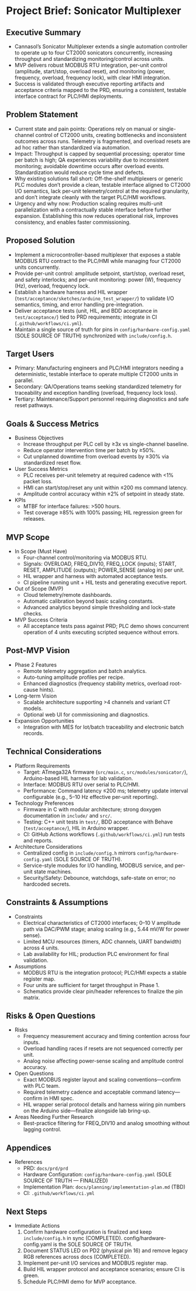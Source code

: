 # Project Brief: Sonicator Multiplexer

## Executive Summary

- Cannasol’s Sonicator Multiplexer extends a single automation controller to operate up to four CT2000 sonicators concurrently, increasing throughput and standardizing monitoring/control across units.
- MVP delivers robust MODBUS RTU integration, per-unit control (amplitude, start/stop, overload reset), and monitoring (power, frequency, overload, frequency lock), with clear HMI integration.
- Success is validated through executive reporting artifacts and acceptance criteria mapped to the PRD, ensuring a consistent, testable interface contract for PLC/HMI deployments.

## Problem Statement

- Current state and pain points: Operations rely on manual or single-channel control of CT2000 units, creating bottlenecks and inconsistent outcomes across runs. Telemetry is fragmented, and overload resets are ad hoc rather than standardized via automation.
- Impact: Throughput is capped by sequential processing; operator time per batch is high; QA experiences variability due to inconsistent monitoring; avoidable downtime occurs after overload events. Standardization would reduce cycle time and defects.
- Why existing solutions fall short: Off-the-shelf multiplexers or generic PLC modules don’t provide a clean, testable interface aligned to CT2000 I/O semantics, lack per‑unit telemetry/control at the required granularity, and don’t integrate cleanly with the target PLC/HMI workflows.
- Urgency and why now: Production scaling requires multi-unit parallelization with a contractually stable interface before further expansion. Establishing this now reduces operational risk, improves consistency, and enables faster commissioning.

## Proposed Solution

- Implement a microcontroller-based multiplexer that exposes a stable MODBUS RTU contract to the PLC/HMI while managing four CT2000 units concurrently.
- Provide per-unit control: amplitude setpoint, start/stop, overload reset, and safety interlocks; and per-unit monitoring: power (W), frequency (Hz), overload, frequency lock.
- Establish a hardware harness and HIL wrapper (`test/acceptance/sketches/arduino_test_wrapper/`) to validate I/O semantics, timing, and error handling pre-integration.
- Deliver acceptance tests (unit, HIL, and BDD acceptance in `test/acceptance/`) tied to PRD requirements; integrate in CI (`.github/workflows/ci.yml`).
- Maintain a single source of truth for pins in `config/hardware-config.yaml` (SOLE SOURCE OF TRUTH) synchronized with `include/config.h`.

## Target Users

- Primary: Manufacturing engineers and PLC/HMI integrators needing a deterministic, testable interface to operate multiple CT2000 units in parallel.
- Secondary: QA/Operations teams seeking standardized telemetry for traceability and exception handling (overload, frequency lock loss).
- Tertiary: Maintenance/Support personnel requiring diagnostics and safe reset pathways.

## Goals & Success Metrics

- Business Objectives
  - Increase throughput per PLC cell by ≥3x vs single-channel baseline.
  - Reduce operator intervention time per batch by ≥50%.
  - Cut unplanned downtime from overload events by ≥30% via standardized reset flow.
- User Success Metrics
  - PLC receives per-unit telemetry at required cadence with <1% packet loss.
  - HMI can start/stop/reset any unit within ≤200 ms command latency.
  - Amplitude control accuracy within ±2% of setpoint in steady state.
- KPIs
  - MTBF for interface failures: >500 hours.
  - Test coverage ≥85% with 100% passing; HIL regression green for releases.

## MVP Scope

- In Scope (Must Have)
  - Four-channel control/monitoring via MODBUS RTU.
  - Signals: OVERLOAD, FREQ_DIV10, FREQ_LOCK (inputs); START, RESET, AMPLITUDE (outputs); POWER_SENSE (analog in) per unit.
  - HIL wrapper and harness with automated acceptance tests.
  - CI pipeline running unit + HIL tests and generating executive report.
- Out of Scope (MVP)
  - Cloud telemetry/remote dashboards.
  - Automatic calibration beyond basic scaling constants.
  - Advanced analytics beyond simple thresholding and lock-state checks.
- MVP Success Criteria
  - All acceptance tests pass against PRD; PLC demo shows concurrent operation of 4 units executing scripted sequence without errors.

## Post-MVP Vision

- Phase 2 Features
  - Remote telemetry aggregation and batch analytics.
  - Auto-tuning amplitude profiles per recipe.
  - Enhanced diagnostics (frequency stability metrics, overload root-cause hints).
- Long-term Vision
  - Scalable architecture supporting >4 channels and variant CT models.
  - Optional web UI for commissioning and diagnostics.
- Expansion Opportunities
  - Integration with MES for lot/batch traceability and electronic batch records.

## Technical Considerations

- Platform Requirements
  - Target: ATmega32A firmware (`src/main.c`, `src/modules/sonicator/`), Arduino-based HIL harness for lab validation.
  - Interface: MODBUS RTU over serial to PLC/HMI.
  - Performance: Command latency ≤200 ms; telemetry update interval configurable (e.g., 5–10 Hz effective per-unit reporting).
- Technology Preferences
  - Firmware in C with modular architecture; strong doxygen documentation in `include/` and `src/`.
  - Testing: C++ unit tests in `test/`, BDD acceptance with Behave (`test/acceptance/`), HIL in Arduino wrapper.
  - CI: GitHub Actions workflows (`.github/workflows/ci.yml`) run tests and reports.
- Architecture Considerations
  - Centralized config in `include/config.h` mirrors `config/hardware-config.yaml` (SOLE SOURCE OF TRUTH).
  - Service-style modules for I/O handling, MODBUS service, and per-unit state machines.
  - Security/Safety: Debounce, watchdogs, safe-state on error; no hardcoded secrets.

## Constraints & Assumptions

- Constraints
  - Electrical characteristics of CT2000 interfaces; 0–10 V amplitude path via DAC/PWM stage; analog scaling (e.g., 5.44 mV/W for power sense).
  - Limited MCU resources (timers, ADC channels, UART bandwidth) across 4 units.
  - Lab availability for HIL; production PLC environment for final validation.
- Assumptions
  - MODBUS RTU is the integration protocol; PLC/HMI expects a stable register map.
  - Four units are sufficient for target throughput in Phase 1.
  - Schematics provide clear pin/header references to finalize the pin matrix.

## Risks & Open Questions

- Risks
  - Frequency measurement accuracy and timing contention across four inputs.
  - Overload handling races if resets are not sequenced correctly per unit.
  - Analog noise affecting power-sense scaling and amplitude control accuracy.
- Open Questions
  - Exact MODBUS register layout and scaling conventions—confirm with PLC team.
  - Required telemetry cadence and acceptable command latency—confirm in HMI spec.
  - HIL wrapper serial protocol details and harness wiring pin numbers on the Arduino side—finalize alongside lab bring-up.
- Areas Needing Further Research
  - Best-practice filtering for FREQ_DIV10 and analog smoothing without lagging control.

## Appendices

- References
  - PRD: `docs/prd/prd`
  - Hardware Configuration: `config/hardware-config.yaml` (SOLE SOURCE OF TRUTH — FINALIZED)
  - Implementation Plan: `docs/planning/implementation-plan.md` (TBD)
  - CI: `.github/workflows/ci.yml`

## Next Steps

- Immediate Actions
  1. Confirm hardware configuration is finalized and keep `include/config.h` in sync (COMPLETED). config/hardware-config.yaml is the SOLE SOURCE OF TRUTH.
  2. Document STATUS LED on PD2 (physical pin 16) and remove legacy RGB references across docs (COMPLETED).
  3. Implement per-unit I/O services and MODBUS register map.
  4. Build HIL wrapper protocol and acceptance scenarios; ensure CI is green.
  5. Schedule PLC/HMI demo for MVP acceptance.
